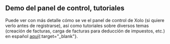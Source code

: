 ## Demo del panel de control, tutoriales

Puede ver con más detalle cómo se ve el panel de control de Xolo (si quiere verlo antes de registrarse), así como tutoriales sobre diversos temas (creación de facturas, carga de facturas para deducción de impuestos, etc.) en español [aquí](https://www.xolo.io/zz-en/faq/xolo-spain/category/platform/subcategory/video-tutorials){:target="_blank"}. 
